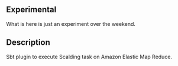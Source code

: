 ## Experimental
What is here is just an experiment over the weekend.

## Description

Sbt plugin to execute Scalding task on Amazon Elastic Map Reduce.
